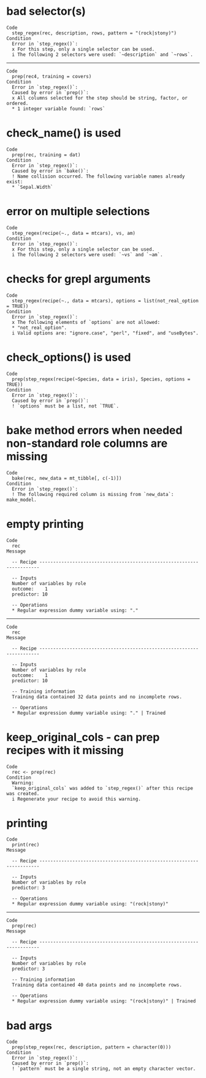 # bad selector(s)

    Code
      step_regex(rec, description, rows, pattern = "(rock|stony)")
    Condition
      Error in `step_regex()`:
      x For this step, only a single selector can be used.
      i The following 2 selectors were used: `~description` and `~rows`.

---

    Code
      prep(rec4, training = covers)
    Condition
      Error in `step_regex()`:
      Caused by error in `prep()`:
      x All columns selected for the step should be string, factor, or ordered.
      * 1 integer variable found: `rows`

# check_name() is used

    Code
      prep(rec, training = dat)
    Condition
      Error in `step_regex()`:
      Caused by error in `bake()`:
      ! Name collision occurred. The following variable names already exist:
      * `Sepal.Width`

# error on multiple selections

    Code
      step_regex(recipe(~., data = mtcars), vs, am)
    Condition
      Error in `step_regex()`:
      x For this step, only a single selector can be used.
      i The following 2 selectors were used: `~vs` and `~am`.

# checks for grepl arguments

    Code
      step_regex(recipe(~., data = mtcars), options = list(not_real_option = TRUE))
    Condition
      Error in `step_regex()`:
      x The following elements of `options` are not allowed:
      * "not_real_option".
      i Valid options are: "ignore.case", "perl", "fixed", and "useBytes".

# check_options() is used

    Code
      prep(step_regex(recipe(~Species, data = iris), Species, options = TRUE))
    Condition
      Error in `step_regex()`:
      Caused by error in `prep()`:
      ! `options` must be a list, not `TRUE`.

# bake method errors when needed non-standard role columns are missing

    Code
      bake(rec, new_data = mt_tibble[, c(-1)])
    Condition
      Error in `step_regex()`:
      ! The following required column is missing from `new_data`: make_model.

# empty printing

    Code
      rec
    Message
      
      -- Recipe ----------------------------------------------------------------------
      
      -- Inputs 
      Number of variables by role
      outcome:    1
      predictor: 10
      
      -- Operations 
      * Regular expression dummy variable using: "."

---

    Code
      rec
    Message
      
      -- Recipe ----------------------------------------------------------------------
      
      -- Inputs 
      Number of variables by role
      outcome:    1
      predictor: 10
      
      -- Training information 
      Training data contained 32 data points and no incomplete rows.
      
      -- Operations 
      * Regular expression dummy variable using: "." | Trained

# keep_original_cols - can prep recipes with it missing

    Code
      rec <- prep(rec)
    Condition
      Warning:
      `keep_original_cols` was added to `step_regex()` after this recipe was created.
      i Regenerate your recipe to avoid this warning.

# printing

    Code
      print(rec)
    Message
      
      -- Recipe ----------------------------------------------------------------------
      
      -- Inputs 
      Number of variables by role
      predictor: 3
      
      -- Operations 
      * Regular expression dummy variable using: "(rock|stony)"

---

    Code
      prep(rec)
    Message
      
      -- Recipe ----------------------------------------------------------------------
      
      -- Inputs 
      Number of variables by role
      predictor: 3
      
      -- Training information 
      Training data contained 40 data points and no incomplete rows.
      
      -- Operations 
      * Regular expression dummy variable using: "(rock|stony)" | Trained

# bad args

    Code
      prep(step_regex(rec, description, pattern = character(0)))
    Condition
      Error in `step_regex()`:
      Caused by error in `prep()`:
      ! `pattern` must be a single string, not an empty character vector.

